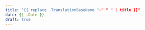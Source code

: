 ```yaml
---
title: "{{ replace .TranslationBaseName "-" " " | title }}"
date: {{ .Date }}
draft: true
---
```



